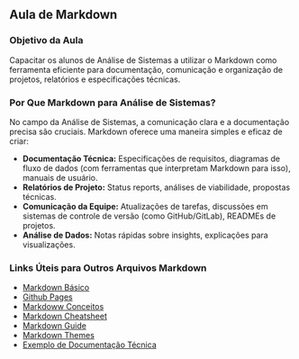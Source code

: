 ## Aula de Markdown

### Objetivo da Aula
Capacitar os alunos de Análise de Sistemas a utilizar o Markdown como ferramenta eficiente para documentação, comunicação e organização de projetos, relatórios e especificações técnicas.

### Por Que Markdown para Análise de Sistemas?
No campo da Análise de Sistemas, a comunicação clara e a documentação precisa são cruciais. Markdown oferece uma maneira simples e eficaz de criar:
* **Documentação Técnica:** Especificações de requisitos, diagramas de fluxo de dados (com ferramentas que interpretam Markdown para isso), manuais de usuário.
* **Relatórios de Projeto:** Status reports, análises de viabilidade, propostas técnicas.
* **Comunicação da Equipe:** Atualizações de tarefas, discussões em sistemas de controle de versão (como GitHub/GitLab), READMEs de projetos.
* **Análise de Dados:** Notas rápidas sobre insights, explicações para visualizações.

### Links Úteis para Outros Arquivos Markdown

- [Markdown Básico](https://ricardotecpro.github.io/markdown/)
- [Github Pages](./githubpages.md)
- [Markdoww Conceitos](./markdown.md)
- [Markdown Cheatsheet](https://www.markdownguide.org/cheat-sheet/)
- [Markdown Guide](https://www.markdownguide.org/)
- [Markdown Themes](https://pages.github.com/themes)
- [Exemplo de Documentação Técnica](https://docs.github.com/pt/get-started/writing-on-github/getting-started-with-writing-and-formatting-on-github)
